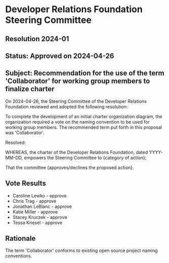 # Developer Relations Foundation Steering Committee

## Resolution 2024-01

## Status: Approved on 2024-04-26

## Subject: Recommendation for the use of the term 'Collaborator' for working group members to finalize charter

On 2024-04-26, the Steering Committee of the Developer Relations Foundation reviewed and adopted the
following resolution:

To complete the development of an initial charter organization diagram, the organization required a vote on the
naming convention to be used for working group members. The recommended term put forth in this proposal was
'Collaborator'.

Resolved:

WHEREAS, the charter of the Developer Relations Foundation, dated YYYY-MM-DD, empowers the Steering
Committee to {category of action};

That the committee {approves/declines the proposed action}.

## Vote Results

- Caroline Lewko - approve
- Chris Trag - approve
- Jonathan LeBlanc - approve
- Katie Miller - approve
- Stacey Kruczek - approve
- Tessa Kriesel - approve

## Rationale

The term 'Collaborator' conforms to existing open source project naming conventions. 
